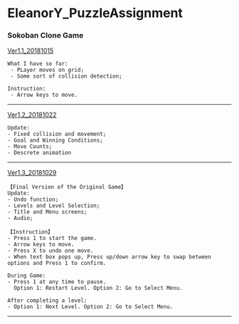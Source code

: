# EleanorY_PuzzleAssignment
### Sokoban Clone Game
[Ver1.1_20181015](https://jiaxi-yang.itch.io/sokoban-11)

    What I have so far: 
     - PLayer moves on grid;
     - Some sort of collision detection;

    Instruction:
     - Arrow keys to move.

---

[Ver1.2_20181022](https://jiaxi-yang.itch.io/sokoban-ver12)

    Update:
    - Fixed collision and movement;
    - Goal and Winning Conditions;
    - Move Counts;
    - Descrete animation

---

[Ver1.3_20181029](https://jiaxi-yang.itch.io/sokoban-ver13)

    【Final Version of the Original Game】
    Update:
    - Undo function;
    - Levels and Level Selection;
    - Title and Menu screens;
    - Audio;
    
    【Instruction】
    - Press 1 to start the game.
    - Arrow keys to move.
    - Press X to undo one move.
    - When text box pops up, Press up/down arrow key to swap between options and Press 1 to confirm. 
    
    During Game:
    - Press 1 at any time to pause. 
      Option 1: Restart Level. Option 2: Go to Select Menu.
      
    After completing a level:
    - Option 1: Next Level. Option 2: Go to Select Menu.

---
